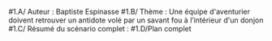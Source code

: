 #1.A/ Auteur : Baptiste Espinasse
#1.B/ Thème  :
Une équipe d'aventurier doivent retrouver un antidote volé par un savant fou à l’intérieur d'un donjon
#1.C/ Résumé du scénario complet :
#1.D/Plan complet

